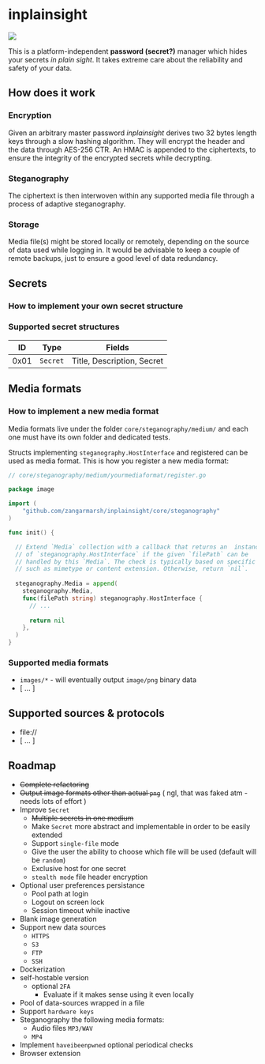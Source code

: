 # inplainsight

<img src="https://zangarmarsh.semaphoreci.com/badges/inplainsight/branches/main.svg">

This is a platform-independent **password (secret?)** manager which hides your secrets _in plain sight_. It takes extreme care about
the reliability and safety of your data.

## How does it work
### Encryption
Given an arbitrary master password _inplainsight_ derives two 32 bytes length keys through a slow hashing algorithm. They will encrypt the header and the data through AES-256 CTR. An HMAC is appended to the ciphertexts, to ensure the integrity of the encrypted secrets while decrypting.

### Steganography
The ciphertext is then interwoven within any supported media file through a process of adaptive steganography.

### Storage
Media file(s) might be stored locally or remotely, depending on the source of data used while logging in.
It would be advisable to keep a couple of remote backups, just to ensure a good level of data redundancy.

## Secrets
### How to implement your own secret structure

### Supported secret structures
| ID   | Type     |Fields|
|------|----------|------|
 | 0x01 | `Secret` |Title, Description, Secret|

## Media formats
### How to implement a new media format
Media formats live under the folder `core/steganography/medium/` and each one must have its own folder and dedicated tests.

Structs implementing `steganography.HostInterface` and registered can be used as media format.
This is how you register a new media format:

```go
// core/steganography/medium/yourmediaformat/register.go

package image

import (
	"github.com/zangarmarsh/inplainsight/core/steganography"
)

func init() {

  // Extend `Media` collection with a callback that returns an  instance
  // of `steganography.HostInterface` if the given `filePath` can be
  // handled by this `Media`. The check is typically based on specific conditions,
  // such as mimetype or content extension. Otherwise, return `nil`.
	
  steganography.Media = append(
    steganography.Media,
    func(filePath string) steganography.HostInterface {
      // ...
      
      return nil
    },
  )
}
```

### Supported media formats
- `images/*` - will eventually output `image/png` binary data 
- [ ... ]

## Supported sources & protocols
- file://
- [ ... ]

## Roadmap
- ~~Complete refactoring~~
- ~~Output image formats other than actual `png`~~ ( ngl, that was faked atm - needs lots of effort )
- Improve `Secret`
  - ~~Multiple secrets in one medium~~
  - Make `Secret` more abstract and implementable in order to be easily extended
  - Support `single-file` mode
  - Give the user the ability to choose which file will be used (default will be `random`)
  - Exclusive host for one secret
  - `stealth mode` file header encryption
- Optional user preferences persistance
  - Pool path at login
  - Logout on screen lock
  - Session timeout while inactive
- Blank image generation
- Support new data sources
  - `HTTPS`
  - `S3`
  - `FTP`
  - `SSH`
- Dockerization
- self-hostable version
  - optional `2FA`
    - Evaluate if it makes sense using it even locally
- Pool of data-sources wrapped in a file
- Support `hardware keys`
- Steganography the following media formats:
    - Audio files `MP3/WAV`
    - `MP4`
- Implement `haveibeenpwned` optional periodical checks
- Browser extension